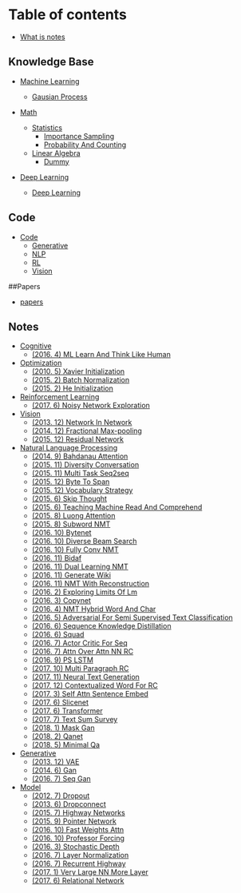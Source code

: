 
# Table of contents

* [What is notes](README.md)

## Knowledge Base

* [Machine Learning]()
    * [Gausian Process](knowledge/machine_learning/gausian_process.md)
* [Math]()
    * [Statistics]()
        * [Importance Sampling](knowledge/math/statistics/importance_sampling.md)
        * [Probability And Counting](knowledge/math/statistics/probability_and_counting.md)
    * [Linear Algebra]()
        * [Dummy](knowledge/math/linear_algebra/dummy.md)

* [Deep Learning]()
    * [Deep Learning](knowledge/deep_learning/deep_learning.md)

## Code

* [Code]()
    * [Generative](code/generative.md)
    * [NLP](code/nlp.md)
    * [RL](code/rl.md)
    * [Vision](code/vision.md)

##Papers

* [papers](papers.md)

## Notes

* [Cognitive]()
    * [(2016. 4) ML Learn And Think Like Human](notes/Cognitive/ml_learn_and_think_like_human.md)
* [Optimization]()
    * [(2010. 5) Xavier Initialization](notes/Optimization/xavier_initialization.md)
    * [(2015. 2) Batch Normalization](notes/Optimization/batch_normalization.md)
    * [(2015. 2) He Initialization](notes/Optimization/he_initialization.md)
* [Reinforcement Learning]()
    * [(2017. 6) Noisy Network Exploration](notes/Reinforcement_Learning/noisy_network_exploration.md)
* [Vision]()
    * [(2013. 12) Network In Network](notes/Vision/network_in_network.md)
    * [(2014. 12) Fractional Max-pooling](notes/Vision/fractional_max-pooling.md)
    * [(2015. 12) Residual Network](notes/Vision/residual_network.md)
* [Natural Language Processing]()
    * [(2014. 9) Bahdanau Attention](notes/Natural_Language_Processing/bahdanau_attention.md)
    * [(2015. 11) Diversity Conversation](notes/Natural_Language_Processing/diversity_conversation.md)
    * [(2015. 11) Multi Task Seq2seq](notes/Natural_Language_Processing/multi_task_seq2seq.md)
    * [(2015. 12) Byte To Span](notes/Natural_Language_Processing/byte_to_span.md)
    * [(2015. 12) Vocabulary Strategy](notes/Natural_Language_Processing/vocabulary_strategy.md)
    * [(2015. 6) Skip Thought](notes/Natural_Language_Processing/skip_thought.md)
    * [(2015. 6) Teaching Machine Read And Comprehend](notes/Natural_Language_Processing/teaching_machine_read_and_comprehend.md)
    * [(2015. 8) Luong Attention](notes/Natural_Language_Processing/luong_attention.md)
    * [(2015. 8) Subword NMT](notes/Natural_Language_Processing/subword_nmt.md)
    * [(2016. 10) Bytenet](notes/Natural_Language_Processing/bytenet.md)
    * [(2016. 10) Diverse Beam Search](notes/Natural_Language_Processing/diverse_beam_search.md)
    * [(2016. 10) Fully Conv NMT](notes/Natural_Language_Processing/fully_conv_nmt.md)
    * [(2016. 11) Bidaf](notes/Natural_Language_Processing/bidaf.md)
    * [(2016. 11) Dual Learning NMT](notes/Natural_Language_Processing/dual_learning_nmt.md)
    * [(2016. 11) Generate Wiki](notes/Natural_Language_Processing/generate_wiki.md)
    * [(2016. 11) NMT With Reconstruction](notes/Natural_Language_Processing/nmt_with_reconstruction.md)
    * [(2016. 2) Exploring Limits Of Lm](notes/Natural_Language_Processing/exploring_limits_of_lm.md)
    * [(2016. 3) Copynet](notes/Natural_Language_Processing/copynet.md)
    * [(2016. 4) NMT Hybrid Word And Char](notes/Natural_Language_Processing/nmt_hybrid_word_and_char.md)
    * [(2016. 5) Adversarial For Semi Supervised Text Classification](notes/Natural_Language_Processing/adversarial_for_semi_supervised_text_classification.md)
    * [(2016. 6) Sequence Knowledge Distillation](notes/Natural_Language_Processing/sequence_knowledge_distillation.md)
    * [(2016. 6) Squad](notes/Natural_Language_Processing/squad.md)
    * [(2016. 7) Actor Critic For Seq](notes/Natural_Language_Processing/actor_critic_for_seq.md)
    * [(2016. 7) Attn Over Attn NN RC](notes/Natural_Language_Processing/attn_over_attn_nn_rc.md)
    * [(2016. 9) PS LSTM](notes/Natural_Language_Processing/ps_lstm.md)
    * [(2017. 10) Multi Paragraph RC](notes/Natural_Language_Processing/multi_paragraph_rc.md)
    * [(2017. 11) Neural Text Generation](notes/Natural_Language_Processing/neural_text_generation.md)
    * [(2017. 12) Contextualized Word For RC](notes/Natural_Language_Processing/contextualized_word_for_rc.md)
    * [(2017. 3) Self Attn Sentence Embed](notes/Natural_Language_Processing/self_attn_sentence_embed.md)
    * [(2017. 6) Slicenet](notes/Natural_Language_Processing/slicenet.md)
    * [(2017. 6) Transformer](notes/Natural_Language_Processing/transformer.md)
    * [(2017. 7) Text Sum Survey](notes/Natural_Language_Processing/text_sum_survey.md)
    * [(2018. 1) Mask Gan](notes/Natural_Language_Processing/mask_gan.md)
    * [(2018. 2) Qanet](notes/Natural_Language_Processing/qanet.md)
    * [(2018. 5) Minimal Qa](notes/Natural_Language_Processing/minimal_qa.md)
* [Generative]()
    * [(2013. 12) VAE](notes/Generative/vae.md)
    * [(2014. 6) Gan](notes/Generative/gan.md)
    * [(2016. 7) Seq Gan](notes/Generative/seq_gan.md)
* [Model]()
    * [(2012. 7) Dropout](notes/Model/dropout.md)
    * [(2013. 6) Dropconnect](notes/Model/dropconnect.md)
    * [(2015. 7) Highway Networks](notes/Model/highway_networks.md)
    * [(2015. 9) Pointer Network](notes/Model/pointer_network.md)
    * [(2016. 10) Fast Weights Attn](notes/Model/fast_weights_attn.md)
    * [(2016. 10) Professor Forcing](notes/Model/professor_forcing.md)
    * [(2016. 3) Stochastic Depth](notes/Model/stochastic_depth.md)
    * [(2016. 7) Layer Normalization](notes/Model/layer_normalization.md)
    * [(2016. 7) Recurrent Highway](notes/Model/recurrent_highway.md)
    * [(2017. 1) Very Large NN More Layer](notes/Model/very_large_nn_more_layer.md)
    * [(2017. 6) Relational Network](notes/Model/relational_network.md)

